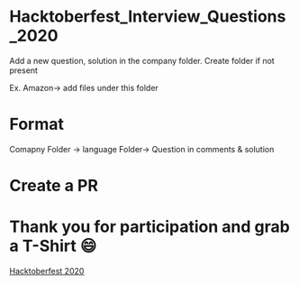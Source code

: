 # Hacktoberfest_Interview_Questions_2020
Add a new question, solution in the company folder. Create folder if not present

Ex. Amazon-> add files under this folder

# Format


Comapny Folder -> language Folder-> Question in comments & solution

# Create a PR
# Thank you for participation and grab a T-Shirt :smile:
[Hacktoberfest 2020](https://hacktoberfest.digitalocean.com/)
